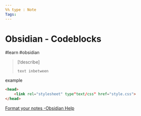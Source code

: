 ```yaml
---
%% type : Note
Tags: 
---
```

# Obsidian - Codeblocks

#learn #obsidian


>[!describe]
>	```(language)(markdown, c++, js, python)
>	text inbetween
>	```


example
```html
<head>
	<link rel="stylesheet" type"text/css" href="style.css">
</head>
```


[Format your notes -Obsidian Help](https://help.obsidian.md/How+to/Format+your+notes)